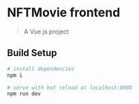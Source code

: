 # NFTMovie frontend

> A Vue.js project

## Build Setup

``` bash
# install dependencies
npm i

# serve with hot reload at localhost:8080
npm run dev

